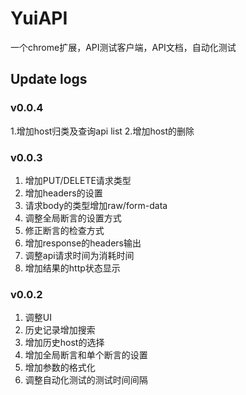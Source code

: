 # YuiAPI
一个chrome扩展，API测试客户端，API文档，自动化测试

## Update logs
### v0.0.4

1.增加host归类及查询api list
2.增加host的删除

### v0.0.3

1. 增加PUT/DELETE请求类型
2. 增加headers的设置
3. 请求body的类型增加raw/form-data
4. 调整全局断言的设置方式
5. 修正断言的检查方式
6. 增加response的headers输出
7. 调整api请求时间为消耗时间
8. 增加结果的http状态显示

### v0.0.2

1. 调整UI
2. 历史记录增加搜索
3. 增加历史host的选择
4. 增加全局断言和单个断言的设置
5. 增加参数的格式化
6. 调整自动化测试的测试时间间隔